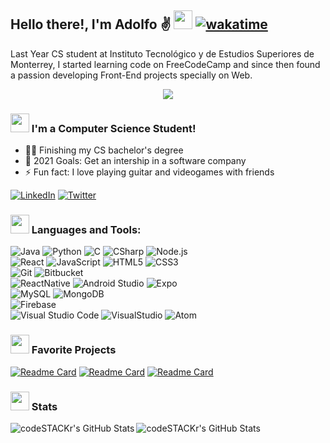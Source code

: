 ## Hello there!, I'm Adolfo ✌ <img src="https://media.giphy.com/media/3oFzlW8dht4DdvwBqg/giphy.gif" width="30px"> [![wakatime](https://wakatime.com/badge/user/1eafaf01-b72a-415f-af7f-7914c8934f54.svg)](https://wakatime.com/@1eafaf01-b72a-415f-af7f-7914c8934f54)




Last Year CS student at Instituto Tecnológico y de Estudios Superiores de Monterrey, I started learning code on FreeCodeCamp and since then found a passion developing Front-End projects specially on Web.
<p align="center">
  <img src="https://media.giphy.com/media/WUlplcMpOCEmTGBtBW/giphy.gif" >
</p>


###  <img src="https://media.giphy.com/media/BXjqytvu9bKzCUHdzz/giphy.gif" width="30px"> I'm a Computer Science Student! 
- 👨‍🎓 Finishing my CS bachelor's degree 
- 🏁 2021 Goals: Get an intership in a software company
- ⚡ Fun fact: I love playing guitar and videogames with friends


[![LinkedIn][linkedin-shield]][linkedin-url]
[![Twitter][twitter-shield]][twitter-url]



### <img src="https://media.giphy.com/media/JZ40cnfnN11KycrvMF/giphy.gif" width="30px">  Languages and Tools:

<!--<img align="left" alt="Visual Studio Code" width="50px" src="https://raw.githubusercontent.com/github/explore/80688e429a7d4ef2fca1e82350fe8e3517d3494d/topics/visual-studio-code/visual-studio-code.png" />
<img align="left" alt="HTML5" width="50px" src="https://raw.githubusercontent.com/github/explore/80688e429a7d4ef2fca1e82350fe8e3517d3494d/topics/html/html.png" />
<img align="left" alt="CSS3" width="50px" src="https://raw.githubusercontent.com/github/explore/80688e429a7d4ef2fca1e82350fe8e3517d3494d/topics/css/css.png" />
<img align="left" alt="JavaScript" width="50px" src="https://raw.githubusercontent.com/github/explore/80688e429a7d4ef2fca1e82350fe8e3517d3494d/topics/javascript/javascript.png" />
<img align="left" alt="React" width="50px" src="https://raw.githubusercontent.com/github/explore/80688e429a7d4ef2fca1e82350fe8e3517d3494d/topics/react/react.png" />
<img align="left" alt="Node.js" width="50px" src="https://raw.githubusercontent.com/github/explore/80688e429a7d4ef2fca1e82350fe8e3517d3494d/topics/nodejs/nodejs.png" />
<img align="left" alt="SQL" width="50px" src="https://raw.githubusercontent.com/github/explore/80688e429a7d4ef2fca1e82350fe8e3517d3494d/topics/sql/sql.png" />
<img align="left" alt="MySQL" width="50px" src="https://raw.githubusercontent.com/github/explore/80688e429a7d4ef2fca1e82350fe8e3517d3494d/topics/mysql/mysql.png" />
<img align="left" alt="MongoDB" width="50px" src="https://raw.githubusercontent.com/github/explore/80688e429a7d4ef2fca1e82350fe8e3517d3494d/topics/mongodb/mongodb.png" />
<img align="left" alt="Git" width="50px" src="https://raw.githubusercontent.com/github/explore/80688e429a7d4ef2fca1e82350fe8e3517d3494d/topics/git/git.png" />
<img align="left" alt="GitHub" width="50px" src="https://raw.githubusercontent.com/github/explore/78df643247d429f6cc873026c0622819ad797942/topics/github/github.png" />
<img align="left" alt="Java" width="50px" src="https://raw.githubusercontent.com/github/explore/78df643247d429f6cc873026c0622819ad797942/topics/java/java.png" />
<img align="left" alt="Java" width="50px" src="https://raw.githubusercontent.com/github/explore/78df643247d429f6cc873026c0622819ad797942/topics/python/python.png" />-->


![Java](https://img.shields.io/badge/Code-Java-informational?style=flat&logo=Java&logoColor=white&color=007396)
![Python](https://img.shields.io/badge/Code-Python-informational?style=flat&logo=Python&logoColor=white&color=3776AB)
![C](https://img.shields.io/badge/Code-C-informational?style=flat&logo=C&logoColor=white&color=A8B9CC)
![CSharp](https://img.shields.io/badge/Code-CSharp-informational?style=flat&logo=CSharp&logoColor=white&color=239120)
![Node.js](https://img.shields.io/badge/Code-Node.js-informational?style=flat&logo=Node.js&logoColor=white&color=4479A1)
<br />
![React](https://img.shields.io/badge/Web-React-informational?style=flat&logo=React&logoColor=white&color=61DAFB)
![JavaScript](https://img.shields.io/badge/Web-JavaScript-informational?style=flat&logo=JavaScript&logoColor=white&color=F7DF1E)
![HTML5](https://img.shields.io/badge/Web-HTML5-informational?style=flat&logo=HTML5&logoColor=white&color=E34F26)
![CSS3](https://img.shields.io/badge/Web-CSS3-informational?style=flat&logo=CSS3&logoColor=white&color=1572B6)
<br/>
![Git](https://img.shields.io/badge/VersionControl-Git-informational?style=flat&logo=Git&logoColor=white&color=F05032)
![Bitbucket](https://img.shields.io/badge/VersionControl-Bitbucket-informational?style=flat&logo=Bitbucket&logoColor=white&color=0052CC)
<br/>
![ReactNative](https://img.shields.io/badge/Mobile-ReactNative-informational?style=flat&logo=React&logoColor=white&color=61DAFB)
![Android Studio](https://img.shields.io/badge/Mobile-AndroidStudio-informational?style=flat&logo=Android-Studio&logoColor=white&color=3DDC84)
![Expo](https://img.shields.io/badge/Mobile-Expo-informational?style=flat&logo=Expo&logoColor=white&color=000020)
<br/>
![MySQL](https://img.shields.io/badge/DB-MySQL-informational?style=flat&logo=MySQL&logoColor=white&color=4479A1)
![MongoDB](https://img.shields.io/badge/DB-MongoDB-informational?style=flat&logo=MongoDB&logoColor=white&color=47A248)
<br/>
![Firebase](https://img.shields.io/badge/Cloud-Firebase-informational?style=flat&logo=Firebase&logoColor=white&color=FFCA28)
<br />
![Visual Studio Code](https://img.shields.io/badge/IDE-VSCode-informational?style=flat&logo=Visual-Studio-Code&logoColor=white&color=007ACC)
![VisualStudio](https://img.shields.io/badge/IDE-VisualStudio-informational?style=flat&logo=Visual-Studio&logoColor=white&color=5C2D91)
![Atom](https://img.shields.io/badge/IDE-Atom-informational?style=flat&logo=Atom&logoColor=white&color=66595C)

### <img src="https://media.giphy.com/media/Z8CUHUIpZScWur87r1/giphy.gif" width="30px"> Favorite Projects

[![Readme Card](https://github-readme-stats.vercel.app/api/pin/?username=JMicalco&repo=AppQuimica_v2&theme=dark)](https://github.com/JMicalco/AppQuimica_v2)
[![Readme Card](https://github-readme-stats.vercel.app/api/pin/?username=JMicalco&repo=Paint3D&theme=dark)](https://github.com/JMicalco/Paint3D)
[![Readme Card](https://github-readme-stats.vercel.app/api/pin/?username=JMicalco&repo=MicSounds&theme=dark)](https://github.com/JMicalco/MicSounds)

### <img src="https://media.giphy.com/media/IcnxGGAj0ubyB2r5M6/giphy.gif" width="30px"> Stats

<img align="left" alt="codeSTACKr's GitHub Stats" src="https://github-readme-stats.vercel.app/api/top-langs/?username=JMicalco&langs_count=8&theme=dark" />
<!--<img align ="left" alt="codeSTACKr's GitHub Stats" src="https://github-readme-stats.vercel.app/api/wakatime?username=JMicalco&v=3&theme=dark" />-->
<img align="left" alt="codeSTACKr's GitHub Stats" src="https://github-readme-stats.vercel.app/api?username=JMicalco&show_icons=true&hide_border=true&theme=dark" />




[twitter-shield]: https://img.shields.io/badge/-Twitter-black.svg?style=for-the-badge&logo=twitter&colorB=555
[twitter-url]: https://twitter.com/Joseph_Micalco
[linkedin-shield]: https://img.shields.io/badge/-LinkedIn-black.svg?style=for-the-badge&logo=linkedin&colorB=555
[linkedin-url]: https://linkedin.com/in/josé-adolfo-sánchez-micalco-b14864140
